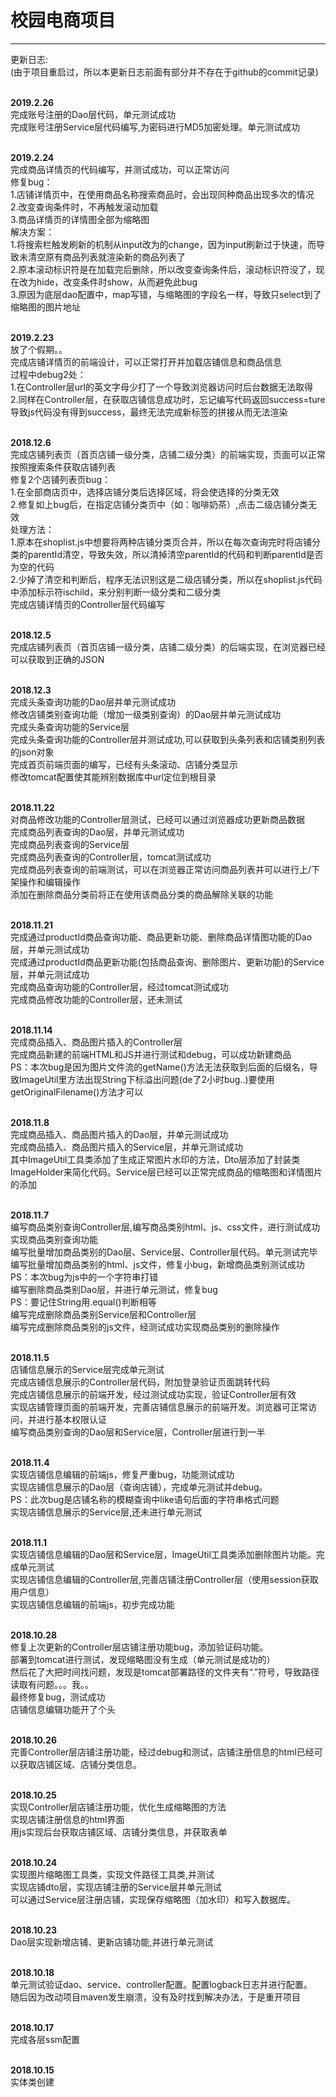 # 校园电商项目

***
更新日志:<br>
(由于项目重启过，所以本更新日志前面有部分并不存在于github的commit记录)<br><br>

**2019.2.26** <br>
完成账号注册的Dao层代码，单元测试成功<br>
完成账号注册Service层代码编写,为密码进行MD5加密处理。单元测试成功<br>
<br>

**2019.2.24** <br>
完成商品详情页的代码编写，并测试成功，可以正常访问<br>
修复bug：<br>
1.店铺详情页中，在使用商品名称搜索商品时，会出现同种商品出现多次的情况<br>
2.改变查询条件时，不再触发滚动加载<br>
3.商品详情页的详情图全部为缩略图<br>
解决方案：<br>
1.将搜索栏触发刷新的机制从input改为的change，因为input刷新过于快速，而导致未清空原有商品列表就渲染新的商品列表了<br>
2.原本滚动标识符是在加载完后删除，所以改变查询条件后，滚动标识符没了，现在改为hide，改变条件时show，从而避免此bug<br>
3.原因为底层dao配置中，map写错，与缩略图的字段名一样，导致只select到了缩略图的图片地址<br>
<br>

**2019.2.23** <br>
放了个假期。。<br>
完成店铺详情页的前端设计，可以正常打开并加载店铺信息和商品信息<br>
过程中debug2处：<br>
1.在Controller层url的英文字母少打了一个导致浏览器访问时后台数据无法取得<br>
2.同样在Controller层，在获取店铺信息成功时，忘记编写代码返回success=ture 导致js代码没有得到success，最终无法完成新标签的拼接从而无法渲染<br>
<br>

**2018.12.6** <br>
完成店铺列表页（首页店铺一级分类，店铺二级分类）的前端实现，页面可以正常按照搜索条件获取店铺列表<br>
修复2个店铺列表页bug：<br>
1.在全部商店页中，选择店铺分类后选择区域，将会使选择的分类无效<br>
2.修复如上bug后，在指定店铺分类页中（如：咖啡奶茶）,点击二级店铺分类无效<br>
处理方法：<br>
1.原本在shoplist.js中想要将两种店铺分类页合并，所以在每次查询完时将店铺分类的parentId清空，导致失效，所以清掉清空parentId的代码和判断parentId是否为空的代码<br>
2.少掉了清空和判断后，程序无法识别这是二级店铺分类，所以在shoplist.js代码中添加标示符ischild，来分别判断一级分类和二级分类<br>
完成店铺详情页的Controller层代码编写<br>
<br>

**2018.12.5** <br>
完成店铺列表页（首页店铺一级分类，店铺二级分类）的后端实现，在浏览器已经可以获取到正确的JSON<br>
<br>

**2018.12.3** <br>
完成头条查询功能的Dao层并单元测试成功<br>
修改店铺类别查询功能（增加一级类别查询）的Dao层并单元测试成功<br>
完成头条查询功能的Service层<br>
完成头条查询功能的Controller层并测试成功,可以获取到头条列表和店铺类别列表的json对象<br>
完成首页前端页面的编写，已经有头条滚动、店铺分类显示<br>
修改tomcat配置使其能辨别数据库中url定位到根目录<br>
<br>

**2018.11.22** <br>
对商品修改功能的Controller层测试，已经可以通过浏览器成功更新商品数据<br>
完成商品列表查询的Dao层，并单元测试成功<br>
完成商品列表查询的Service层<br>
完成商品列表查询的Controller层，tomcat测试成功<br>
完成商品列表查询的前端测试，可以在浏览器正常访问商品列表并可以进行上/下架操作和编辑操作<br>
添加在删除商品分类前将正在使用该商品分类的商品解除关联的功能<br>
<br>

**2018.11.21** <br>
完成通过productId商品查询功能、商品更新功能、删除商品详情图功能的Dao层，并单元测试成功<br>
完成通过productId商品更新功能(包括商品查询、删除图片、更新功能)的Service层，并单元测试成功<br>
完成商品查询功能的Controller层，经过tomcat测试成功<br>
完成商品修改功能的Controller层，还未测试<br>
<br>

**2018.11.14** <br>
完成商品插入、商品图片插入的Controller层<br>
完成商品新建的前端HTML和JS并进行测试和debug，可以成功新建商品<br>
PS：本次bug是因为图片文件流的getName()方法无法获取到后面的后缀名，导致ImageUtil里方法出现String下标溢出问题(de了2小时bug..)要使用getOriginalFilename()方法才可以<br>
<br>

**2018.11.8** <br>
完成商品插入、商品图片插入的Dao层，并单元测试成功<br>
完成商品插入、商品图片插入的Service层，并单元测试成功<br>
其中ImageUtil工具类添加了生成正常图片水印的方法，Dto层添加了封装类ImageHolder来简化代码。Service层已经可以正常完成商品的缩略图和详情图片的添加<br>
<br>

**2018.11.7** <br>
编写商品类别查询Controller层,编写商品类别html、js、css文件，进行测试成功实现商品类别查询功能<br>
编写批量增加商品类别的Dao层、Service层、Controller层代码。单元测试完毕<br>
编写批量增加商品类别的html、js文件，修复小bug，新增商品类别测试成功<br>
PS：本次bug为js中的一个字符串打错<br>
编写删除商品类别Dao层，并进行单元测试，修复bug<br>
PS：要记住String用.equal()判断相等<br>
编写完成删除商品类别Service层和Controller层<br>
编写完成删除商品类别的js文件，经测试成功实现商品类别的删除操作<br>
<br>

**2018.11.5** <br>
店铺信息展示的Service层完成单元测试<br>
完成店铺信息展示的Controller层代码，附加登录验证页面跳转代码<br>
完成店铺信息展示的前端开发，经过测试成功实现，验证Controller层有效<br>
实现店铺管理页面的前端开发，完善店铺信息展示的前端开发。浏览器可正常访问，并进行基本权限认证<br>
编写商品类别查询的Dao层和Service层，Controller层进行到一半<br>
<br>

**2018.11.4** <br>
实现店铺信息编辑的前端js，修复严重bug，功能测试成功<br>
实现店铺信息展示的Dao层（查询店铺），完成单元测试并debug。<br>
PS：此次bug是店铺名称的模糊查询中like语句后面的字符串格式问题<br>
实现店铺信息展示的Service层,还未进行单元测试<br>
<br>

**2018.11.1** <br>
实现店铺信息编辑的Dao层和Service层，ImageUtil工具类添加删除图片功能。完成单元测试<br>
实现店铺信息编辑的Controller层,完善店铺注册Controller层（使用session获取用户信息）<br>
实现店铺信息编辑的前端js，初步完成功能<br>
<br>

**2018.10.28** <br>
修复上次更新的Controller层店铺注册功能bug，添加验证码功能。<br>
部署到tomcat进行测试，发现缩略图没有生成（单元测试是成功的）<br>
然后花了大把时间找问题，发现是tomcat部署路径的文件夹有“.”符号，导致路径读取有问题。。。我。。<br>
最终修复bug，测试成功<br>
店铺信息编辑功能开了个头
<br><br>

**2018.10.26** <br>
完善Controller层店铺注册功能，经过debug和测试，店铺注册信息的html已经可以获取店铺区域、店铺分类信息。
<br><br>

**2018.10.25** <br>
实现Controller层店铺注册功能，优化生成缩略图的方法<br>
实现店铺注册信息的html界面<br>
用js实现后台获取店铺区域、店铺分类信息，并获取表单
<br><br>

**2018.10.24** <br>
实现图片缩略图工具类，实现文件路径工具类,并测试<br>
实现店铺dto层，实现店铺注册的Service层并单元测试<br>
可以通过Service层注册店铺，实现保存缩略图（加水印）和写入数据库。
<br><br>

**2018.10.23** <br>
Dao层实现新增店铺、更新店铺功能,并进行单元测试
<br><br>

**2018.10.18** <br>
单元测试验证dao、service、controller配置。配置logback日志并进行配置。<br>
随后因为改动项目maven发生崩溃，没有及时找到解决办法，于是重开项目
<br><br>

**2018.10.17**<br> 
完成各层ssm配置
<br><br>

**2018.10.15**<br> 
实体类创建
<br><br>
